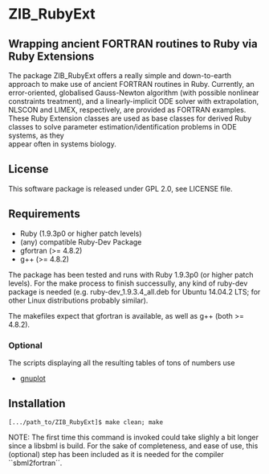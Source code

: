 # ZIB_RubyExt
## Wrapping ancient FORTRAN routines to Ruby via Ruby Extensions

The package ZIB_RubyExt offers a really simple and down-to-earth approach
to make use of ancient FORTRAN routines in Ruby.  Currently, an error-oriented,
globalised Gauss-Newton algorithm (with possible nonlinear constraints 
treatment), and a linearly-implicit ODE solver with extrapolation, NLSCON 
and LIMEX, respectively, are provided as FORTRAN examples.  These Ruby 
Extension classes are used as base classes for derived Ruby classes to 
solve parameter estimation/identification problems in ODE systems, as they  
appear often in systems biology.


## License

This software package is released under GPL 2.0, see LICENSE file.


## Requirements

* Ruby (1.9.3p0 or higher patch levels)
* (any) compatible Ruby-Dev Package
* gfortran (>= 4.8.2)
* g++ (>= 4.8.2)

The package has been tested and runs with Ruby 1.9.3p0 (or higher 
patch levels).  For the make process to finish successully, any kind 
of ruby-dev package is needed (e.g. ruby-dev_1.9.3.4_all.deb for 
Ubuntu 14.04.2 LTS; for other Linux distributions probably similar).

The makefiles expect that gfortran is available, as well as g++ 
(both >= 4.8.2).

### Optional

The scripts displaying all the resulting tables of tons of numbers use
* [gnuplot](http://www.gnuplot.info)



## Installation

````
[.../path_to/ZIB_RubyExt]$ make clean; make
````

NOTE: The first time this command is invoked could take slighly a bit longer
since a libsbml is build.  For the sake of completeness, and ease of use, 
this (optional) step has been included as it is needed for the compiler 
``sbml2fortran´´.


